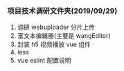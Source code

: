 ### 项目技术调研文件夹(2019/09/29)

1. 调研 webuploader 分片上传
2. 富文本编辑器(主要是 wangEditor)
3. 封装 h5 视频播放 vue 组件
4. less
5. vue eslint 配置说明
